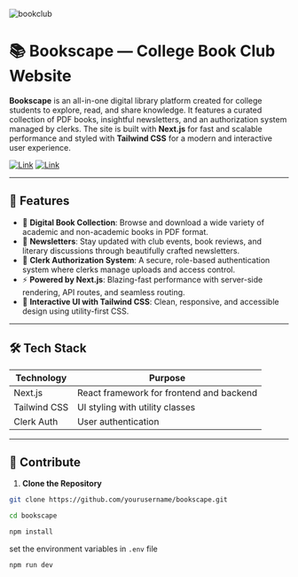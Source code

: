 ![bookclub](https://github.com/user-attachments/assets/b6470261-c516-422c-99c9-6abcfba938e6)


# 📚 Bookscape — College Book Club Website

**Bookscape** is an all-in-one digital library platform created for college students to explore, read, and share knowledge. It features a curated collection of PDF books, insightful newsletters, and an authorization system managed by clerks. The site is built with **Next.js** for fast and scalable performance and styled with **Tailwind CSS** for a modern and interactive user experience.

[![Link](https://img.shields.io/badge/Link-Primary-blue?style=flat&logo=Link)](https://bkscape.netlify.app/)
[![Link](https://img.shields.io/badge/Link-Alternate-blue?style=flat&logo=Link)](https://bookclub-umber.vercel.app/)


---

## 🚀 Features

- 📖 **Digital Book Collection**: Browse and download a wide variety of academic and non-academic books in PDF format.
- 📰 **Newsletters**: Stay updated with club events, book reviews, and literary discussions through beautifully crafted newsletters.
- 🔐 **Clerk Authorization System**: A secure, role-based authentication system where clerks manage uploads and access control.
- ⚡ **Powered by Next.js**: Blazing-fast performance with server-side rendering, API routes, and seamless routing.
- 🎨 **Interactive UI with Tailwind CSS**: Clean, responsive, and accessible design using utility-first CSS.

---

## 🛠️ Tech Stack

| Technology   | Purpose                          |
|--------------|----------------------------------|
| Next.js      | React framework for frontend and backend |
| Tailwind CSS | UI styling with utility classes  |
| Clerk Auth | User authentication |


---

## 🔧 Contribute

1. **Clone the Repository**

```bash
git clone https://github.com/yourusername/bookscape.git
```

```bash
cd bookscape
```

```bash
npm install
```
set the environment variables in `.env` file

```bash
npm run dev
```
